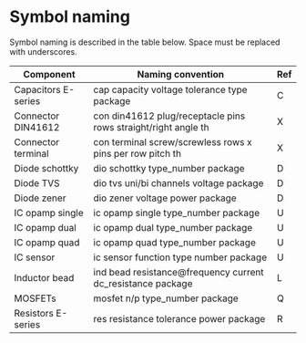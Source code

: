 # Symbol naming

Symbol naming is described in the table below.
Space must be replaced with underscores.

| Component           | Naming convention                                              | Ref |
|---------------------|----------------------------------------------------------------|-----|
| Capacitors E-series | cap capacity voltage tolerance type package                    | C   |
| Connector DIN41612  | con din41612 plug/receptacle pins rows straight/right angle th | X   |
| Connector terminal  | con terminal screw/screwless rows x pins per row pitch th      | X   |
| Diode schottky      | dio schottky type_number package                               | D   |
| Diode TVS           | dio tvs uni/bi channels voltage package                        | D   |
| Diode zener         | dio zener voltage power package                                | D   |
| IC opamp single     | ic opamp single type_number package                            | U   |
| IC opamp dual       | ic opamp dual type_number package                              | U   |
| IC opamp quad       | ic opamp quad type_number package                              | U   |
| IC sensor           | ic sensor function type number package                         | U   |
| Inductor bead       | ind bead resistance@frequency current dc_resistance package    | L   |
| MOSFETs             | mosfet n/p type_number package                                 | Q   |
| Resistors E-series  | res resistance tolerance power package                         | R   |
